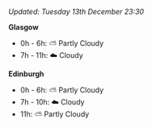 *Updated: Tuesday 13th December 23:30*

**Glasgow**

* 0h - 6h: :partly_sunny: Partly Cloudy
* 7h - 11h: :cloud: Cloudy

**Edinburgh**

* 0h - 6h: :partly_sunny: Partly Cloudy
* 7h - 10h: :cloud: Cloudy
* 11h: :partly_sunny: Partly Cloudy
